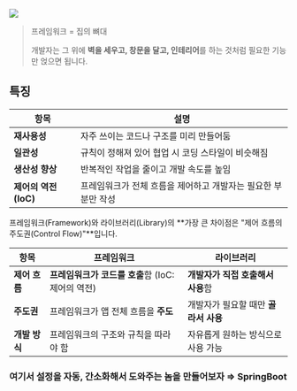 

![](https://i.imgur.com/shYgVbP.png)


> 프레임워크 = 집의 뼈대
> 
> 개발자는 그 위에 **벽을 세우고, 창문을 달고, 인테리어**를 하는 것처럼 필요한 기능만 얹으면 됩니다.

## 특징

|항목|설명|
|---|---|
|**재사용성**|자주 쓰이는 코드나 구조를 미리 만들어둠|
|**일관성**|규칙이 정해져 있어 협업 시 코딩 스타일이 비슷해짐|
|**생산성 향상**|반복적인 작업을 줄이고 개발 속도를 높임|
|**제어의 역전(IoC)**|프레임워크가 전체 흐름을 제어하고 개발자는 필요한 부분만 작성|

프레임워크(Framework)와 라이브러리(Library)의 **가장 큰 차이점은 "제어 흐름의 주도권(Control Flow)"**입니다.

|항목|프레임워크|라이브러리|
|---|---|---|
|**제어 흐름**|**프레임워크가 코드를 호출**함 (IoC: 제어의 역전)|**개발자가 직접 호출해서 사용**함|
|**주도권**|프레임워크가 앱 전체 흐름을 **주도**|개발자가 필요할 때만 **골라서 사용**|
|**개발 방식**|프레임워크의 구조와 규칙을 따라야 함|자유롭게 원하는 방식으로 사용 가능|

### 여기서 설정을 자동, 간소화해서 도와주는 놈을 만들어보자 ⇒ SpringBoot